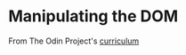 # Manipulating the DOM

From The Odin Project's [curriculum](http://www.theodinproject.com/courses/javascript-and-jquery/lessons/manipulating-the-dom-with-jquery)
